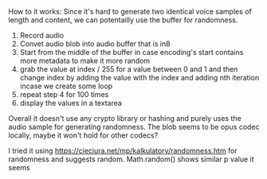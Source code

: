 How to it works:
Since it's hard to generate two identical voice samples of length and content, we can potentailly use the buffer for randomness.

1. Record audio
2. Convet audio blob into audio buffer that is in8
3. Start from the middle of the buffer in case encoding's start contains more metadata to make it more random
4. grab the value at index / 255 for a value between 0 and 1 and then change index by adding the value with the index and adding nth iteration incase we create some loop
5. repeat step 4 for 100 times
6. display the values in a textarea

Overall it doesn't use any crypto library or hashing and purely uses the audio sample for generating randomness. The blob seems to be opus codec locally, maybe it won't hold for other codecs?

I tried it using https://cieciura.net/mp/kalkulatory/randomness.htm for randomness and suggests random. Math.random() shows similar p value it seems
